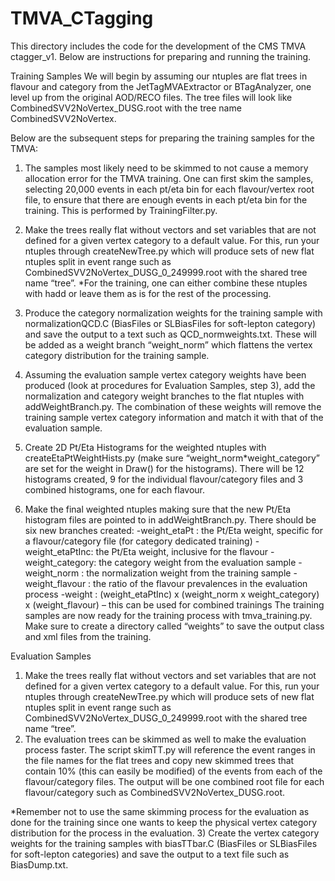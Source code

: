 # TMVA_CTagging
This directory includes the code for the development of the CMS TMVA ctagger_v1. Below are instructions for preparing and running the training.


Training Samples
We will begin by assuming our ntuples are flat trees in flavour and category from the JetTagMVAExtractor or BTagAnalyzer, one level up from the original AOD/RECO files. The tree files will look like CombinedSVV2NoVertex_DUSG.root with the tree name CombinedSVV2NoVertex.

Below are the subsequent steps for preparing the training samples for the TMVA:
1) The samples most likely need to be skimmed to not cause a memory allocation error for the TMVA training. One can first skim the samples, selecting 20,000 events in each pt/eta bin for each flavour/vertex root file, to ensure that there are enough events in each pt/eta bin for the training. This is performed by TrainingFilter.py.
2) Make the trees really flat without vectors and set variables that are not defined for a given vertex category to a default value. For this, run your ntuples through createNewTree.py which will produce sets of new flat ntuples split in event range such as CombinedSVV2NoVertex_DUSG_0_249999.root with the shared tree name “tree”.
*For the training, one can either combine these ntuples with hadd or leave them as is for the rest of the processing.

3) Produce the category normalization weights for the training sample with normalizationQCD.C (BiasFiles or SLBiasFiles for soft-lepton category) and save the output to a text such as QCD_normweights.txt. These will be added as a weight branch “weight_norm” which flattens the vertex category distribution for the training sample.
4) Assuming the evaluation sample vertex category weights have been produced (look at procedures for Evaluation Samples, step 3), add the normalization and category weight branches to the flat ntuples with addWeightBranch.py. The combination of these weights will remove the training sample vertex category information and match it with that of the evaluation sample.
5) Create 2D Pt/Eta Histograms for the weighted ntuples with createEtaPtWeightHists.py (make sure “weight_norm*weight_category” are set for the weight in Draw() for the histograms). There will be 12 histograms created, 9 for the individual flavour/category files and 3 combined histograms, one for each flavour.
6) Make the final weighted ntuples making sure that the new Pt/Eta histogram files are pointed to in addWeightBranch.py. There should be six new branches created:
-weight_etaPt : the Pt/Eta weight, specific for a flavour/category file (for category dedicated training)
-weight_etaPtInc: the Pt/Eta weight, inclusive for the flavour
-weight_category: the category weight from the evaluation sample
-weight_norm : the normalization weight from the training sample
-weight_flavour : the ratio of the flavour prevalences in the evaluation process
-weight : (weight_etaPtInc) x (weight_norm x weight_category) x (weight_flavour) – this can be used for combined trainings
The training samples are now ready for the training process with tmva_training.py. Make sure to create a directory called “weights” to save the output class and xml files from the training.

Evaluation Samples
1) Make the trees really flat without vectors and set variables that are not defined for a given vertex category to a default value. For this, run your ntuples through createNewTree.py which will produce sets of new flat ntuples split in event range such as CombinedSVV2NoVertex_DUSG_0_249999.root with the shared tree name “tree”.
2) The evaluation trees can be skimmed as well to make the evaluation process faster. The script skimTT.py will reference the event ranges in the file names for the flat trees and copy new skimmed trees that contain 10% (this can easily be modified) of the events from each of the flavour/category files. The output will be one combined root file for each flavour/category such as CombinedSVV2NoVertex_DUSG.root.

*Remember not to use the same skimming process for the evaluation as done for the training since one wants to keep the physical vertex category distribution for the process in the evaluation.
3) Create the vertex category weights for the training samples with biasTTbar.C (BiasFiles or SLBiasFiles for soft-lepton categories) and save the output to a text file such as BiasDump.txt.
